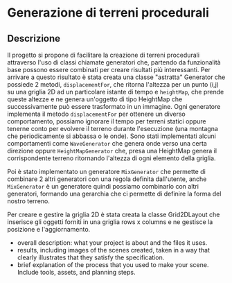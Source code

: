 # Generazione di terreni procedurali

## Descrizione
Il progetto si propone di facilitare la creazione di terreni procedurali attraverso l'uso di classi chiamate generatori che, partendo da funzionalità base possono essere combinati per creare risultati più interessanti.
Per arrivare a questo risultato è stata creata una classe "astratta" Generator che possiede 2 metodi, `displacementFor`, che ritorna l'altezza per un punto (i,j) su una griglia 2D ad un particolare istante di tempo e `heightMap`, che prende queste altezze e ne genera un'oggetto di tipo HeightMap che successivamente può essere trasformato in un immagine.
Ogni generatore implementa il metodo `displacementFor` per ottenere un diverso comportamento, possiamo ignorare il tempo per terreni statici oppure tenerne conto per evolvere il terreno durante l'esecuzione (una montagna che periodicamente si abbassa o le onde).
Sono stati implementati alcuni comportamenti come `WaveGenerator` che genera onde verso una certa direzione oppure `HeightMapGenerator` che, presa una HeightMap genera il corrispondente terreno ritornando l'altezza di ogni elemento della griglia.

Poi è stato implementato un generatore `MixGenerator` che permette di combinare 2 altri generatori con una regola definita dall'utente, anche `MixGenerator` è un generatore quindi possiamo combinarlo con altri generatori, formando una gerarchia che ci permette di definire la forma del nostro terreno.

Per creare e gestire la griglia 2D è stata creata la classe Grid2DLayout che inserisce gli oggetti forniti in una griglia rows x columns e ne gestisce la posizione e l'aggiornamento.



- overall description: what your project is about and the files it uses.
- results, including images of the scenes created, taken in a way that clearly illustrates that they satisfy the specification.
- brief explanation of the process that you used to make your scene. Include tools, assets, and planning steps.